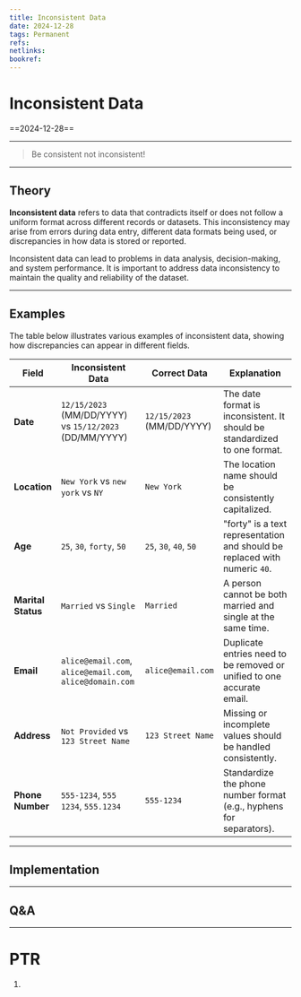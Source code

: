 ```yaml
---
title: Inconsistent Data
date: 2024-12-28
tags: Permanent
refs:
netlinks:
bookref:
---
```


# Inconsistent Data

==2024-12-28==

---

> Be consistent not inconsistent!

---

## Theory

**Inconsistent data** refers to data that contradicts itself or does not follow a uniform format across different records or datasets. This inconsistency may arise from errors during data entry, different data formats being used, or discrepancies in how data is stored or reported.

Inconsistent data can lead to problems in data analysis, decision-making, and system performance. It is important to address data inconsistency to maintain the quality and reliability of the dataset.

---

## Examples

The table below illustrates various examples of inconsistent data, showing how discrepancies can appear in different fields.

| **Field**          | **Inconsistent Data**                                    | **Correct Data**          | **Explanation**                                                            |
| ------------------ | -------------------------------------------------------- | ------------------------- | -------------------------------------------------------------------------- |
| **Date**           | `12/15/2023` (MM/DD/YYYY) vs `15/12/2023` (DD/MM/YYYY)   | `12/15/2023` (MM/DD/YYYY) | The date format is inconsistent. It should be standardized to one format.  |
| **Location**       | `New York` vs `new york` vs `NY`                         | `New York`                | The location name should be consistently capitalized.                      |
| **Age**            | `25`, `30`, `forty`, `50`                                | `25`, `30`, `40`, `50`    | "forty" is a text representation and should be replaced with numeric `40`. |
| **Marital Status** | `Married` vs `Single`                                    | `Married`                 | A person cannot be both married and single at the same time.               |
| **Email**          | `alice@email.com`, `alice@email.com`, `alice@domain.com` | `alice@email.com`         | Duplicate entries need to be removed or unified to one accurate email.     |
| **Address**        | `Not Provided` vs `123 Street Name`                      | `123 Street Name`         | Missing or incomplete values should be handled consistently.               |
| **Phone Number**   | `555-1234`, `555 1234`, `555.1234`                       | `555-1234`                | Standardize the phone number format (e.g., hyphens for separators).        |

---

## Implementation

---

## Q&A

---

# PTR

1.

